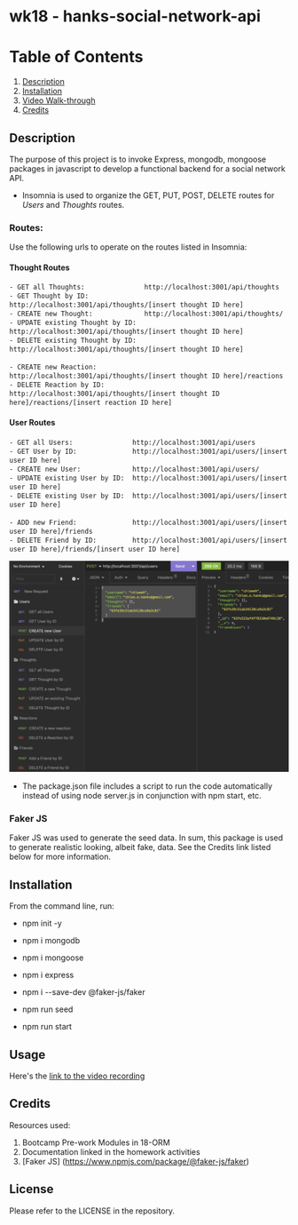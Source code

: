 # wk18 - hanks-social-network-api


# Table of Contents
1. [Description](#description)
2. [Installation](#installation)
3. [Video Walk-through](#usage)
4. [Credits](#credits)

## Description

The purpose of this project is to invoke Express, mongodb, mongoose packages in javascript to develop a functional backend for a social network API.

- Insomnia is used to organize the GET, PUT, POST, DELETE routes for _Users_ and _Thoughts_ routes.

### Routes:

Use the following urls to operate on the routes listed in Insomnia:
#### Thought Routes
    - GET all Thoughts:               http://localhost:3001/api/thoughts
    - GET Thought by ID:              http://localhost:3001/api/thoughts/[insert thought ID here]
    - CREATE new Thought:             http://localhost:3001/api/thoughts/
    - UPDATE existing Thought by ID:  http://localhost:3001/api/thoughts/[insert thought ID here]
    - DELETE existing Thought by ID:  http://localhost:3001/api/thoughts/[insert thought ID here]

    - CREATE new Reaction:            http://localhost:3001/api/thoughts/[insert thought ID here]/reactions
    - DELETE Reaction by ID:          http://localhost:3001/api/thoughts/[insert thought ID here]/reactions/[insert reaction ID here]

#### User Routes
    - GET all Users:               http://localhost:3001/api/users
    - GET User by ID:              http://localhost:3001/api/users/[insert user ID here]
    - CREATE new User:             http://localhost:3001/api/users/
    - UPDATE existing User by ID:  http://localhost:3001/api/users/[insert user ID here]
    - DELETE existing User by ID:  http://localhost:3001/api/users/[insert user ID here]

    - ADD new Friend:              http://localhost:3001/api/users/[insert user ID here]/friends
    - DELETE Friend by ID:         http://localhost:3001/api/users/[insert user ID here]/friends/[insert user ID here]


![Snapshpt of Insomnia application](./assets/insomnia.png)

- The package.json file includes a script to run the code automatically instead of using node server.js in conjunction with npm start, etc.

### Faker JS
Faker JS was used to generate the seed data. In sum, this package is used to generate realistic looking, albeit fake, data. See the Credits link listed below for more information.


## Installation

From the command line, run:

- npm init -y

- npm i mongodb

- npm i mongoose

- npm i express

- npm i --save-dev @faker-js/faker

- npm run seed

- npm run start

## Usage

Here's the [link to the video recording](https://drive.google.com/file/d/1QqV9GOSjLX6oKah6K8nUBNaFALIKKayW/view?usp=sharing)


## Credits

Resources used:
1) Bootcamp Pre-work Modules in 18-ORM
2) Documentation linked in the homework activities
3) [Faker JS] (https://www.npmjs.com/package/@faker-js/faker)

## License

Please refer to the LICENSE in the repository.


